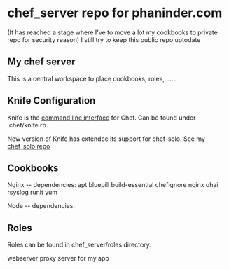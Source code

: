 chef_server repo for phaninder.com
===============
(It has reached a stage where I've to move a lot my cookbooks to private repo for security reason)
I still try to keep this public repo uptodate

My chef server
-------------------
This is a central workspace to place cookbooks, roles, ......


Knife Configuration
-------------------
Knife is the [command line interface](http://docs.opscode.com/knife.html) for Chef. 
Can be found under .chef/knife.rb.

New version of Knife has extendec its support for chef-solo. See my [chef_solo repo](https://github.com/pasupulaphani/chef_solo)

Cookbooks
---------
Nginx
    -- dependencies:
    apt  bluepill  build-essential  chefignore  nginx  ohai  rsyslog  runit  yum
    
Node
    -- dependencies:
    

Roles
-----
Roles can be found in chef_server/roles directory.

webserver
    proxy server for my app

